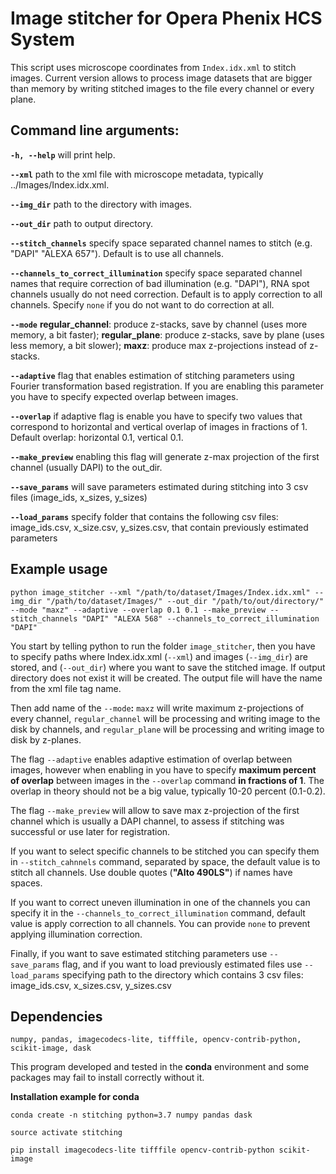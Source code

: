 # Image stitcher for Opera Phenix HCS System 

This script uses microscope coordinates from `Index.idx.xml` to stitch images.
Current version allows to process image datasets that are bigger than memory by writing stitched images to the file every channel or every plane.

## Command line arguments:
**`-h, --help`**    will print help.

**`--xml`**   path to the xml file with microscope metadata, typically ../Images/Index.idx.xml.

**`--img_dir`**   path to the directory with images.

**`--out_dir`**   path to output directory.

**`--stitch_channels`**   specify space separated channel names to stitch (e.g. "DAPI" "ALEXA 657"). Default is to use all channels.

**`--channels_to_correct_illumination`**  specify space separated channel names that require correction of bad illumination (e.g. "DAPI"), RNA spot channels usually do not need correction. Default is to apply correction to all channels. Specify `none` if you do not want to do correction at all.

**`--mode`**  **regular_channel**: produce z-stacks, save by channel (uses more memory, a bit faster); 
            **regular_plane**: produce z-stacks, save by plane (uses less memory, a bit slower); 
            **maxz**: produce max z-projections instead of z-stacks.
            
**`--adaptive`**    flag that enables estimation of stitching parameters using Fourier transformation based registration. If you are enabling this parameter you have to specify expected overlap between images.

**`--overlap`**     if adaptive flag is enable you have to specify two values that correspond to horizontal and vertical overlap of images in fractions of 1. Default overlap: horizontal 0.1, vertical 0.1.

**`--make_preview`**  enabling this flag will generate z-max projection of the first channel (usually DAPI) to the out_dir.

**`--save_params`**     will save parameters estimated during stitching into 3 csv files (image_ids, x_sizes, y_sizes)

**`--load_params`**     specify folder that contains the following csv files: image_ids.csv, x_size.csv, y_sizes.csv, that contain previously estimated parameters

## Example usage

`python image_stitcher --xml "/path/to/dataset/Images/Index.idx.xml" --img_dir "/path/to/dataset/Images/" --out_dir "/path/to/out/directory/" --mode "maxz" --adaptive --overlap 0.1 0.1 --make_preview --stitch_channels "DAPI" "ALEXA 568" --channels_to_correct_illumination "DAPI"`


You start by telling python to run the folder `image_stitcher`, then you have to specify paths where Index.idx.xml (`--xml`) and images (`--img_dir`) are stored, and (`--out_dir`) where you want to save the stitched image. If output directory does not exist it will be created. The output file will have the name from the xml file tag name.

Then add name of the `--mode`**:** `maxz` will write maximum z-projections of every channel, `regular_channel` will be processing and writing image to the disk by channels, and `regular_plane` will be processing and writing image to disk by z-planes. 

The flag `--adaptive` enables adaptive estimation of overlap between images, however when enabling in you have to specify **maximum percent of overlap** between images in the `--overlap` command **in fractions of 1**. The overlap in theory should not be a big value, typically 10-20 percent (0.1-0.2). 

The flag `--make_preview` will allow to save max z-projection of the first channel which is usually a DAPI channel, to assess if stitching was successful or use later for registration. 

If you want to select specific channels to be stitched you can specify them in `--stitch_cahnnels` command, separated by space, the default value is to stitch all channels. Use double quotes (**"Alto 490LS"**) if names have spaces. 

If you want to correct uneven illumination in one of the channels you can specify it in the `--channels_to_correct_illumination` command, default value is apply correction to all channels. You can provide `none` to prevent applying illumination correction.

Finally, if you want to save estimated stitching parameters use `--save_params` flag, and if you want to load previously estimated files use `--load_params` specifying path to the directory which contains 3 csv files: image_ids.csv, x_sizes.csv, y_sizes.csv


## Dependencies

`numpy, pandas, imagecodecs-lite, tifffile, opencv-contrib-python, scikit-image, dask`

This program developed and tested in the **conda** environment and some packages may fail to install correctly without it.

**Installation example for conda**

`conda create -n stitching python=3.7 numpy pandas dask`

`source activate stitching`

`pip install imagecodecs-lite tifffile opencv-contrib-python scikit-image`

